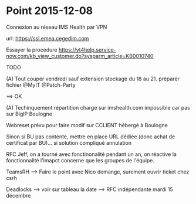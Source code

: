 # Point 2015-12-08

Connexion au réseau IMS Health par VPN

url: https://ssl.emea.cegedim.com

Essayer la procédure https://vt4help.service-now.com/kb_view_customer.do?sysparm_article=KB0010740

TODO

(A) Tout couper vendredi sauf extension stockage du 18 au 21. préparer fichier @MyIT @Patch-Party

==> OK

(A) Techinquement répartition charge sur imshealth.com impossible car pas sur BigIP Boulogne

Webreset prévu pour faire modif sur CCLIENT hébergé à Boulogne

Sinon si BU pas contente, mettre en place URL dédiée (donc achat de certificat par BU)... si solution compliqué annulation

RFC Jeff, on a tourné avec fonctinonalité pendant un an, on réactive la fonctionnalité l'imapct concerne que les groupes de l'équipe.

TeamsRH --> Faire le point avec Nico demange, surement ouvrir ticket chez csrh

Deadlocks --> voir sur tableau la date
--> RFC indépendante mardi 15 décembre


